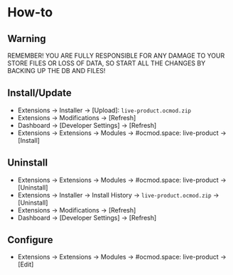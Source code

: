 # How-to

## Warning
REMEMBER! YOU ARE FULLY RESPONSIBLE FOR ANY DAMAGE TO YOUR STORE FILES OR LOSS OF DATA, SO START ALL THE CHANGES BY BACKING UP THE DB AND FILES!

## Install/Update
* Extensions → Installer → [Upload]: `live-product.ocmod.zip`
* Extensions → Modifications → [Refresh]
* Dashboard → [Developer Settings] → [Refresh]
* Extensions → Extensions → Modules → #ocmod.space: live-product → [Install]

## Uninstall
* Extensions → Extensions → Modules → #ocmod.space: live-product → [Uninstall]
* Extensions → Installer → Install History → `live-product.ocmod.zip` → [Uninstall]
* Extensions → Modifications → [Refresh]
* Dashboard → [Developer Settings] → [Refresh]

## Configure
* Extensions → Extensions → Modules → #ocmod.space: live-product → [Edit]
